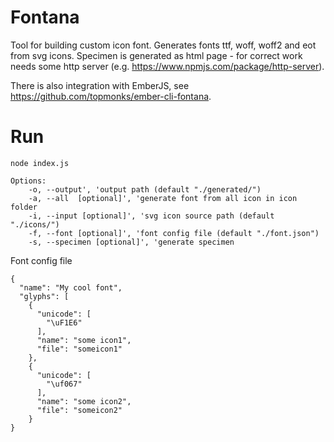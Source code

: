 # Fontana
Tool for building custom icon font.
Generates fonts ttf, woff, woff2 and eot from svg icons.
Specimen is generated as html page - for correct work needs some http server (e.g. https://www.npmjs.com/package/http-server).

There is also integration with EmberJS, see https://github.com/topmonks/ember-cli-fontana.

# Run
```
node index.js
```


```
Options:
	-o, --output', 'output path (default "./generated/")
	-a, --all  [optional]', 'generate font from all icon in icon folder
	-i, --input [optional]', 'svg icon source path (default "./icons/")
	-f, --font [optional]', 'font config file (default "./font.json")
	-s, --specimen [optional]', 'generate specimen
```

Font config file
```
{
  "name": "My cool font",
  "glyphs": [
    {
      "unicode": [
        "\uF1E6"
      ],
      "name": "some icon1",
      "file": "someicon1"
    },
    {
      "unicode": [
        "\uf067"
      ],
	  "name": "some icon2",
	  "file": "someicon2"
    }
}
```
